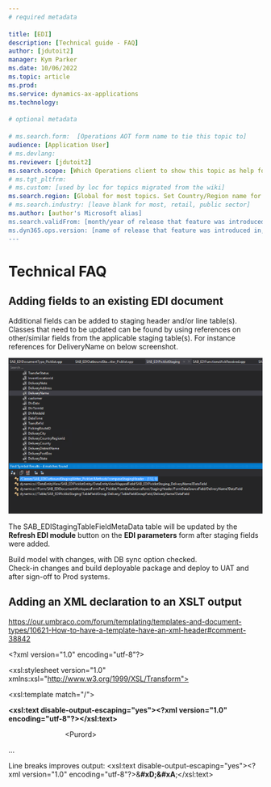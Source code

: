 ```yaml
---
# required metadata

title: [EDI]
description: [Technical guide - FAQ]
author: [jdutoit2]
manager: Kym Parker
ms.date: 10/06/2022
ms.topic: article
ms.prod: 
ms.service: dynamics-ax-applications
ms.technology: 

# optional metadata

# ms.search.form:  [Operations AOT form name to tie this topic to]
audience: [Application User]
# ms.devlang: 
ms.reviewer: [jdutoit2]
ms.search.scope: [Which Operations client to show this topic as help for, to be set by content strategist, see list here: https://microsoft.sharepoint.com/teams/DynDoc/_layouts/15/WopiFrame.aspx?sourcedoc={23419e1c-eb64-42e9-aa9b-79875b428718}&action=edit&wd=target%28Core%20Dynamics%20AX%20CP%20requirements%2Eone%7C4CC185C0%2DEFAA%2D42CD%2D94B9%2D8F2A45E7F61A%2FVersions%20list%20for%20docs%20topics%7CC14BE630%2D5151%2D49D6%2D8305%2D554B5084593C%2F%29]
# ms.tgt_pltfrm: 
# ms.custom: [used by loc for topics migrated from the wiki]
ms.search.region: [Global for most topics. Set Country/Region name for localizations]
# ms.search.industry: [leave blank for most, retail, public sector]
ms.author: [author's Microsoft alias]
ms.search.validFrom: [month/year of release that feature was introduced in, in format yyyy-mm-dd]
ms.dyn365.ops.version: [name of release that feature was introduced in, see list here: https://microsoft.sharepoint.com/teams/DynDoc/_layouts/15/WopiFrame.aspx?sourcedoc={23419e1c-eb64-42e9-aa9b-79875b428718}&action=edit&wd=target%28Core%20Dynamics%20AX%20CP%20requirements%2Eone%7C4CC185C0%2DEFAA%2D42CD%2D94B9%2D8F2A45E7F61A%2FVersions%20list%20for%20docs%20topics%7CC14BE630%2D5151%2D49D6%2D8305%2D554B5084593C%2F%29]
---
```


# Technical FAQ

## Adding fields to an existing EDI document

Additional fields can be added to staging header and/or line table(s). Classes that need to be updated can be found by using references on other/similar fields from the applicable staging table(s). For instance references for DeliveryName on below screenshot.

![Example](../Image/Technical-FAQ-1.png "Example")

The SAB_EDIStagingTableFieldMetaData table will be updated by the **Refresh EDI module** button on the **EDI parameters** form after staging fields were added.
 
Build model with changes, with DB sync option checked. <br> 
Check-in changes and build deployable package and deploy to UAT and after sign-off to Prod systems.

## Adding an XML declaration to an XSLT output


https://our.umbraco.com/forum/templating/templates-and-document-types/10621-How-to-have-a-template-have-an-xml-header#comment-38842

\<?xml version="1.0" encoding="utf-8"?>

\<xsl:stylesheet version="1.0" xmlns:xsl="http://www.w3.org/1999/XSL/Transform">

\<xsl:template match="/">

**<xsl:text disable-output-escaping="yes">&lt;?xml version="1.0" encoding="utf-8"?&gt;</xsl:text>**

        \<Purord>

…

Line breaks improves output: <xsl:text disable-output-escaping="yes">&lt;?xml version="1.0" encoding="utf-8"?&gt;&**#xD;&#xA**;</xsl:text>

